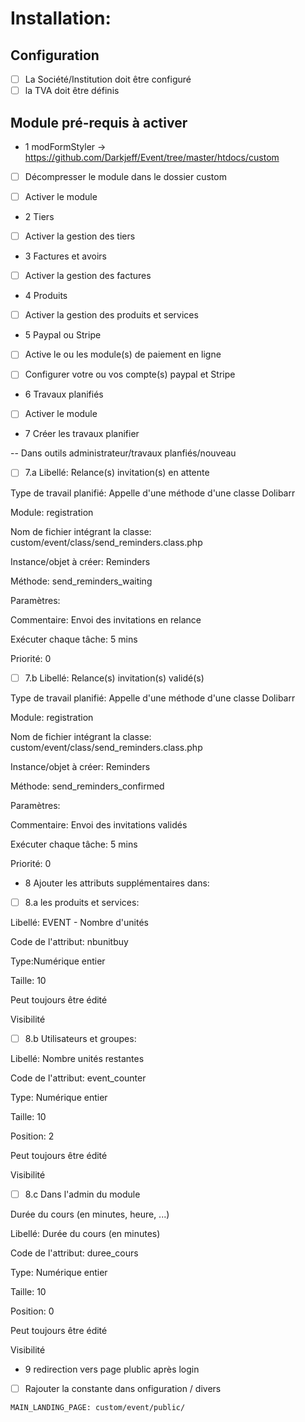 # Installation:

## Configuration
- [ ] La Société/Institution doit être configuré
- [ ] la TVA doit être définis

## Module pré-requis à activer 

- 1 modFormStyler -> https://github.com/Darkjeff/Event/tree/master/htdocs/custom

- [ ] Décompresser le module dans le dossier custom

- [ ] Activer le module

- 2 Tiers

- [ ] Activer la gestion des tiers

- 3 Factures et avoirs

- [ ] Activer la gestion des factures

- 4 Produits

- [ ] Activer la gestion des produits et services

- 5 Paypal ou Stripe

- [ ] Active le ou les module(s) de paiement en ligne 

- [ ] Configurer votre ou vos compte(s) paypal et Stripe

- 6 Travaux planifiés

- [ ] Activer le module

- 7 Créer les travaux planifier

-- Dans outils administrateur/travaux planfiés/nouveau

- [ ] 7.a Libellé: Relance(s) invitation(s) en attente

Type de travail planifié: Appelle d'une méthode d'une classe Dolibarr

Module: registration

Nom de fichier intégrant la classe: custom/event/class/send_reminders.class.php

Instance/objet à créer: Reminders

Méthode: send_reminders_waiting

Paramètres:

Commentaire: Envoi des invitations en relance

Exécuter chaque tâche: 5 mins

Priorité: 0

- [ ] 7.b Libellé: Relance(s) invitation(s) validé(s)

Type de travail planifié: Appelle d'une méthode d'une classe Dolibarr

Module: registration

Nom de fichier intégrant la classe: custom/event/class/send_reminders.class.php

Instance/objet à créer: Reminders

Méthode: send_reminders_confirmed

Paramètres:

Commentaire: Envoi des invitations validés

Exécuter chaque tâche: 5 mins

Priorité: 0

- 8 Ajouter les attributs supplémentaires dans:

- [ ] 8.a les produits et services:

Libellé: EVENT - Nombre d'unités

Code de l'attribut: nbunitbuy

Type:Numérique entier

Taille: 10

Peut toujours être édité

Visibilité

- [ ] 8.b Utilisateurs et groupes:

Libellé: Nombre unités restantes

Code de l'attribut: event_counter

Type: Numérique entier

Taille: 10

Position: 2

Peut toujours être édité	

Visibilité

- [ ] 8.c Dans l'admin du module

Durée du cours (en minutes, heure, ...)

Libellé: Durée du cours (en minutes)

Code de l'attribut: duree_cours

Type: Numérique entier

Taille: 10

Position: 0

Peut toujours être édité	

Visibilité

- 9 redirection vers page plublic après login

- [ ] Rajouter la constante dans onfiguration / divers 

`MAIN_LANDING_PAGE: custom/event/public/`

